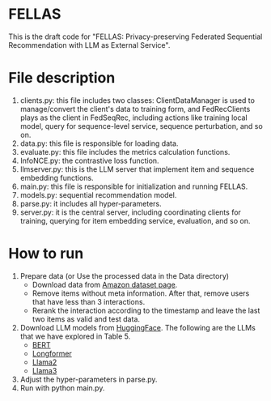 # FELLAS
This is the draft code for "FELLAS: Privacy-preserving Federated Sequential Recommendation with LLM as External Service".

# File description
1. clients.py: this file includes two classes: ClientDataManager is used to manage/convert the client's data to training form, and FedRecClients plays as the client in FedSeqRec, including actions like training local model, query for sequence-level service, sequence perturbation, and so on.
2. data.py: this file is responsible for loading data.
3. evaluate.py: this file includes the metrics calculation functions.
4. InfoNCE.py: the contrastive loss function.
5. llmserver.py: this is the LLM server that implement item and sequence embedding functions.
6. main.py: this file is responsible for initialization and running FELLAS.
7. models.py: sequential recommendation model.
8. parse.py: it includes all hyper-parameters.
9. server.py: it is the central server, including coordinating clients for training, querying for item embedding service, evaluation, and so on.

# How to run
1. Prepare data (or Use the processed data in the Data directory)
    - Download data from [Amazon dataset page](https://cseweb.ucsd.edu/~jmcauley/datasets/amazon/links.html).
    - Remove items without meta information. After that, remove users that have less than 3 interactions.
    - Rerank the interaction according to the timestamp and leave the last two items as valid and test data.
3. Download LLM models from [HuggingFace](https://huggingface.co/models). The following are the LLMs that we have explored in Table 5.
    - [BERT](https://huggingface.co/google-bert/bert-base-cased/tree/main)
    - [Longformer](https://huggingface.co/allenai/longformer-base-4096/tree/main)
    - [Llama2](https://huggingface.co/meta-llama/Llama-2-7b-chat-hf/tree/main)
    - [Llama3](https://huggingface.co/meta-llama/Meta-Llama-3-8B-Instruct/tree/main)
5. Adjust the hyper-parameters in parse.py. 
6. Run with python main.py.
